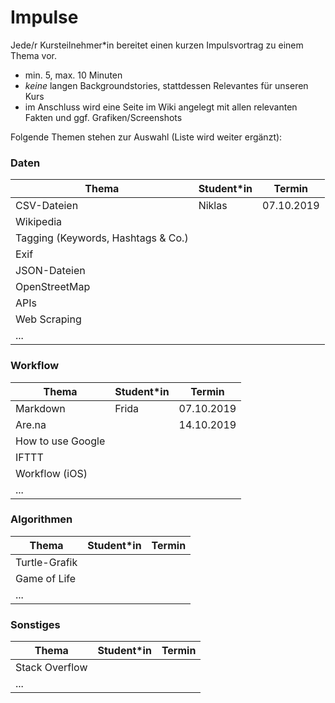 # Impulse

Jede/r Kursteilnehmer\*in bereitet einen kurzen Impulsvortrag zu einem Thema vor.

- min. 5, max. 10 Minuten
- *keine* langen Backgroundstories, stattdessen Relevantes für unseren Kurs
- im Anschluss wird eine Seite im Wiki angelegt mit allen relevanten Fakten und ggf. Grafiken/Screenshots

Folgende Themen stehen zur Auswahl (Liste wird weiter ergänzt):

### Daten

| Thema | Student\*in | Termin |
| --- | --- | --- |
| CSV-Dateien | Niklas | 07.10.2019 |
| Wikipedia | | |
| Tagging (Keywords, Hashtags & Co.) | | |
| Exif | | |
| JSON-Dateien | | |
| OpenStreetMap | | |
| APIs | | |
| Web Scraping | | |
| ... | | |

### Workflow

| Thema | Student\*in | Termin |
| --- | --- | --- |
| Markdown | Frida | 07.10.2019 |
| Are.na | | 14.10.2019 |
| How to use Google | | |
| IFTTT | | |
| Workflow (iOS) | | |
| ... | | |

### Algorithmen

| Thema | Student\*in | Termin |
| --- | --- | --- |
| Turtle-Grafik | | |
| Game of Life | | |
| ... | | |

### Sonstiges

| Thema | Student\*in | Termin |
| --- | --- | --- |
| Stack Overflow | | |
| ... | | |
